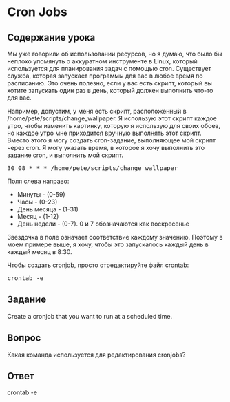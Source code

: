 # Cron Jobs

## Содержание урока

Мы уже говорили об использовании ресурсов, но я думаю, что было бы неплохо упомянуть о аккуратном инструменте в Linux, который используется для планирования задач с помощью cron. Существует служба, которая запускает программы для вас в любое время по расписанию. Это очень полезно, если у вас есть скрипт, который вы хотите запускать один раз в день, который должен выполнить что-то для вас.

Например, допустим, у меня есть скрипт, расположенный в /home/pete/scripts/change_wallpaper. Я использую этот скрипт каждое утро, чтобы изменить картинку, которую я использую для своих обоев, но каждое утро мне приходится вручную выполнять этот скрипт. Вместо этого я могу создать cron-задание, выполняющее мой скрипт через cron. Я могу указать время, в которое я хочу выполнить это задание cron, и выполнить мой скрипт. 

<pre>30 08 * * * /home/pete/scripts/change_wallpaper</pre>

Поля слева направо:
<ul>
<li>Минуты - (0-59)</li>
<li>Часы - (0-23)</li>
<li>День месяца - (1-31)</li>
<li>Месяц - (1-12)</li>
<li>День недели - (0-7). 0 и 7 обозначаются как воскресенье</li>
</ul>

Звездочка в поле означает соответствие каждому значению. Поэтому в моем примере выше, я хочу, чтобы это запускалось каждый день в каждый месяц в 8:30.

Чтобы создать cronjob, просто отредактируйте файл crontab:

<pre>crontab -e</pre>

## Задание

Create a cronjob that you want to run at a scheduled time.

## Вопрос

Какая команда используется для редактирования cronjobs?

## Ответ

crontab -e